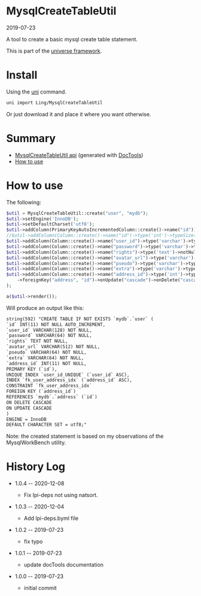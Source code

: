 MysqlCreateTableUtil
===========
2019-07-23



A tool to create a basic mysql create table statement.


This is part of the [universe framework](https://github.com/karayabin/universe-snapshot).


Install
==========
Using the [uni](https://github.com/lingtalfi/universe-naive-importer) command.
```bash
uni import Ling/MysqlCreateTableUtil
```

Or just download it and place it where you want otherwise.






Summary
===========
- [MysqlCreateTableUtil api](https://github.com/lingtalfi/MysqlCreateTableUtil/blob/master/doc/api/Ling/MysqlCreateTableUtil.md) (generated with [DocTools](https://github.com/lingtalfi/DocTools))
- [How to use](#how-to-use)



How to use
===========


The following:

```php
$util = MysqlCreateTableUtil::create("user", "mydb");
$util->setEngine('InnoDB');
$util->setDefaultCharset('utf8');
$util->addColumn(PrimaryKeyAutoIncrementedColumn::create()->name("id"));
//$util->addColumn(Column::create()->name("id")->type('int')->typeSize(11)->notNullable()->autoIncrement()->primaryKey());
$util->addColumn(Column::create()->name("user_id")->type('varchar')->typeSize(128)->notNullable()->uniqueIndex());
$util->addColumn(Column::create()->name("password")->type('varchar')->typeSize(64)->notNullable());
$util->addColumn(Column::create()->name("rights")->type('text')->notNullable());
$util->addColumn(Column::create()->name("avatar_url")->type('varchar')->typeSize(512)->notNullable());
$util->addColumn(Column::create()->name("pseudo")->type('varchar')->typeSize(64)->notNullable());
$util->addColumn(Column::create()->name("extra")->type('varchar')->typeSize(64)->notNullable());
$util->addColumn(Column::create()->name("address_id")->type('int')->typeSize(11)->notNullable()
    ->foreignKey("address", "id")->onUpdate("cascade")->onDelete("cascade")
);

a($util->render());
```

Will produce an output like this:

```html
string(592) "CREATE TABLE IF NOT EXISTS `mydb`.`user` (
`id` INT(11) NOT NULL AUTO_INCREMENT,
`user_id` VARCHAR(128) NOT NULL,
`password` VARCHAR(64) NOT NULL,
`rights` TEXT NOT NULL,
`avatar_url` VARCHAR(512) NOT NULL,
`pseudo` VARCHAR(64) NOT NULL,
`extra` VARCHAR(64) NOT NULL,
`address_id` INT(11) NOT NULL,
PRIMARY KEY (`id`),
UNIQUE INDEX `user_id_UNIQUE` (`user_id` ASC),
INDEX `fk_user_address_idx` (`address_id` ASC),
CONSTRAINT `fk_user_address_idx`
FOREIGN KEY (`address_id`)
REFERENCES `mydb`.`address` (`id`)
ON DELETE CASCADE
ON UPDATE CASCADE
)
ENGINE = InnoDB
DEFAULT CHARACTER SET = utf8;"

```


Note: the created statement is based on my observations of the MysqlWorkBench utility.



History Log
=============

- 1.0.4 -- 2020-12-08

    - Fix lpi-deps not using natsort.

- 1.0.3 -- 2020-12-04

    - Add lpi-deps.byml file

- 1.0.2 -- 2019-07-23

    - fix typo 
    
- 1.0.1 -- 2019-07-23

    - update docTools documentation 
    
- 1.0.0 -- 2019-07-23

    - initial commit
